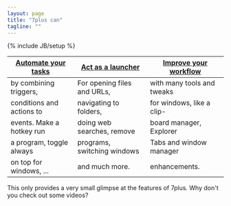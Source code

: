 ```yaml
---
layout: page
title: "7plus can"
tagline: ""
---
```

{% include JB/setup %}

| [Automate your tasks](EventSystem.html)      | [Act as a launcher](Accessor.html)           | [Improve your workflow](ToolsTweaks.html)      |
| -------------------------- | --------------------------  | -------------------------- |
| by combining triggers,     | For opening files and URLs, | with many tools and tweaks |
| conditions and actions to  | navigating to folders,      | for windows, like a clip-  |
| events. Make a hotkey run  | doing web searches, remove  | board manager, Explorer    |
| a program, toggle always   | programs, switching windows | Tabs and window manager    |
| on top for windows, ...    | and much more.              | enhancements.              |

This only provides a very small glimpse at the features of 7plus. Why don't you check out some videos?